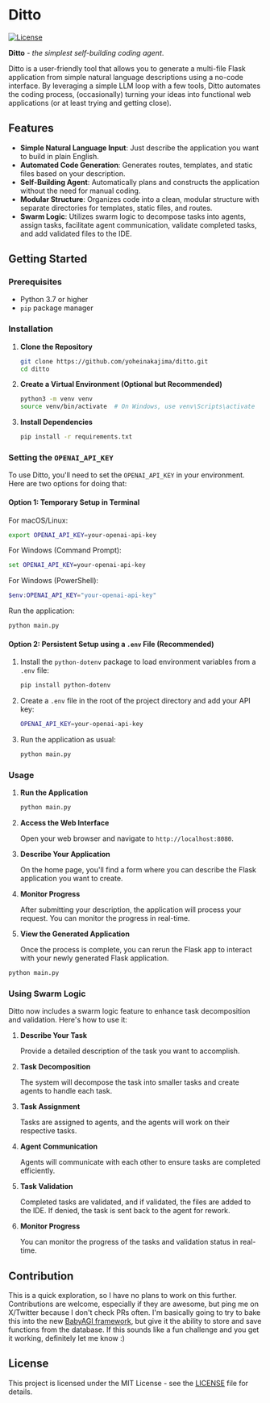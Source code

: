 # Ditto

[![License](https://img.shields.io/github/license/yoheinakajima/ditto)](LICENSE)

**Ditto** - *the simplest self-building coding agent*.

Ditto is a user-friendly tool that allows you to generate a multi-file Flask application from simple natural language descriptions using a no-code interface. By leveraging a simple LLM loop with a few tools, Ditto automates the coding process, (occasionally) turning your ideas into functional web applications (or at least trying and getting close).

## Features

- **Simple Natural Language Input**: Just describe the application you want to build in plain English.
- **Automated Code Generation**: Generates routes, templates, and static files based on your description.
- **Self-Building Agent**: Automatically plans and constructs the application without the need for manual coding.
- **Modular Structure**: Organizes code into a clean, modular structure with separate directories for templates, static files, and routes.
- **Swarm Logic**: Utilizes swarm logic to decompose tasks into agents, assign tasks, facilitate agent communication, validate completed tasks, and add validated files to the IDE.

## Getting Started

### Prerequisites

- Python 3.7 or higher
- `pip` package manager

### Installation

1. **Clone the Repository**

   ```bash
   git clone https://github.com/yoheinakajima/ditto.git
   cd ditto
   ```

2. **Create a Virtual Environment (Optional but Recommended)**

   ```bash
   python3 -m venv venv
   source venv/bin/activate  # On Windows, use venv\Scripts\activate
   ```

3. **Install Dependencies**

   ```bash
   pip install -r requirements.txt
   ```

### Setting the `OPENAI_API_KEY`

To use Ditto, you'll need to set the `OPENAI_API_KEY` in your environment. Here are two options for doing that:

#### Option 1: Temporary Setup in Terminal

For macOS/Linux:

```bash
export OPENAI_API_KEY=your-openai-api-key
```

For Windows (Command Prompt):

```cmd
set OPENAI_API_KEY=your-openai-api-key
```

For Windows (PowerShell):

```powershell
$env:OPENAI_API_KEY="your-openai-api-key"
```

Run the application:

```bash
python main.py
```

#### Option 2: Persistent Setup using a `.env` File (Recommended)

1. Install the `python-dotenv` package to load environment variables from a `.env` file:

   ```bash
   pip install python-dotenv
   ```

2. Create a `.env` file in the root of the project directory and add your API key:

   ```bash
   OPENAI_API_KEY=your-openai-api-key
   ```

3. Run the application as usual:

   ```bash
   python main.py
   ```

### Usage

1. **Run the Application**

   ```bash
   python main.py
   ```

2. **Access the Web Interface**

   Open your web browser and navigate to `http://localhost:8080`.

3. **Describe Your Application**

   On the home page, you'll find a form where you can describe the Flask application you want to create.

4. **Monitor Progress**

   After submitting your description, the application will process your request. You can monitor the progress in real-time.

5. **View the Generated Application**

   Once the process is complete, you can rerun the Flask app to interact with your newly generated Flask application.

```bash
python main.py
```

### Using Swarm Logic

Ditto now includes a swarm logic feature to enhance task decomposition and validation. Here's how to use it:

1. **Describe Your Task**

   Provide a detailed description of the task you want to accomplish.

2. **Task Decomposition**

   The system will decompose the task into smaller tasks and create agents to handle each task.

3. **Task Assignment**

   Tasks are assigned to agents, and the agents will work on their respective tasks.

4. **Agent Communication**

   Agents will communicate with each other to ensure tasks are completed efficiently.

5. **Task Validation**

   Completed tasks are validated, and if validated, the files are added to the IDE. If denied, the task is sent back to the agent for rework.

6. **Monitor Progress**

   You can monitor the progress of the tasks and validation status in real-time.

## Contribution

This is a quick exploration, so I have no plans to work on this further. Contributions are welcome, especially if they are awesome, but ping me on X/Twitter because I don't check PRs often. I'm basically going to try to bake this into the new [BabyAGI framework](https://github.com/yoheinakajima/babyagi), but give it the ability to store and save functions from the database. If this sounds like a fun challenge and you get it working, definitely let me know :)

## License

This project is licensed under the MIT License - see the [LICENSE](LICENSE) file for details.

